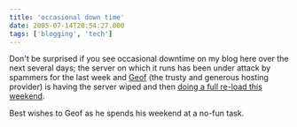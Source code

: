 ```yaml
---
title: 'occasional down time'
date: 2005-07-14T20:54:27.000
tags: ['blogging', 'tech']
---
```


Don't be surprised if you see occasional downtime on my blog here over the next several days; the server on which it runs has been under attack by spammers for the last week and [Geof](http://www.ijsm.org) (the trusty and generous hosting provider) is having the server wiped and then [doing a full re-load this weekend](http://ijsm.org/archives/2005/07/14/i-hate-computers/).

Best wishes to Geof as he spends his weekend at a no-fun task.
